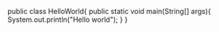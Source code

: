 public class HelloWorld{
public static void main(String[] args){
System.out.println("Hello world");
}
}